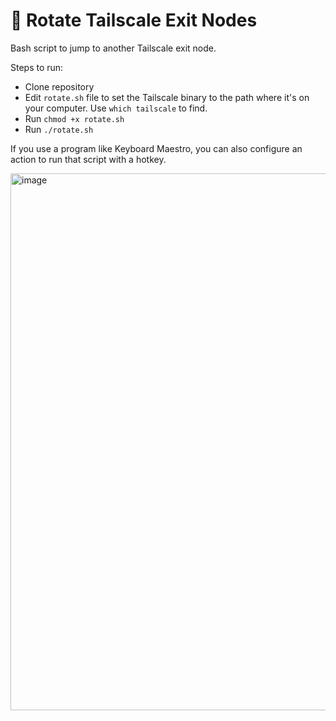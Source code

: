 # 🔄 Rotate Tailscale Exit Nodes

Bash script to jump to another Tailscale exit node. 

Steps to run:

- Clone repository
- Edit `rotate.sh` file to set the Tailscale binary to the path where it's on your computer. Use `which tailscale` to find.
- Run `chmod +x rotate.sh`
- Run `./rotate.sh`

If you use a program like Keyboard Maestro, you can also configure an action to run that script with a hotkey.

<img width="859" alt="image" src="https://github.com/arunsathiya/rotate-tailscale-exit-nodes/assets/18581859/2aaee8a1-954c-4791-80b9-81e8314c8e82">

